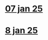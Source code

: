 # [07 jan 25](https://github.com/nitin-singla/practice-postgres-07jan25/blob/main/exercises/ex1.md)
# [8 jan 25](https://github.com/nitin-singla/practice-postgres-07jan25/blob/main/exercises/ex2.md)
